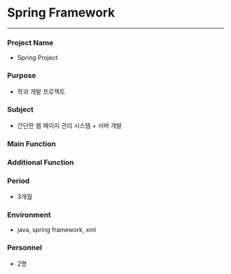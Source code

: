 # Spring Framework
------------------

### Project Name
   - Spring Project
   
### Purpose
   - 학과 개발 프로젝트

### Subject
   - 간단한 웹 페이지 관리 시스템 + 서버 개발
   
### Main Function

### Additional Function
 
### Period
   - 3개월
   
### Environment

   - java, spring framework, xml
   
### Personnel 
   - 2명

